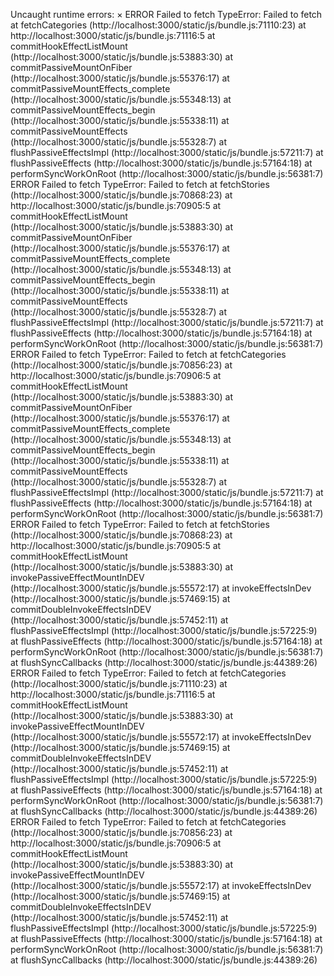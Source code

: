 Uncaught runtime errors:
×
ERROR
Failed to fetch
TypeError: Failed to fetch
    at fetchCategories (http://localhost:3000/static/js/bundle.js:71110:23)
    at http://localhost:3000/static/js/bundle.js:71116:5
    at commitHookEffectListMount (http://localhost:3000/static/js/bundle.js:53883:30)
    at commitPassiveMountOnFiber (http://localhost:3000/static/js/bundle.js:55376:17)
    at commitPassiveMountEffects_complete (http://localhost:3000/static/js/bundle.js:55348:13)
    at commitPassiveMountEffects_begin (http://localhost:3000/static/js/bundle.js:55338:11)
    at commitPassiveMountEffects (http://localhost:3000/static/js/bundle.js:55328:7)
    at flushPassiveEffectsImpl (http://localhost:3000/static/js/bundle.js:57211:7)
    at flushPassiveEffects (http://localhost:3000/static/js/bundle.js:57164:18)
    at performSyncWorkOnRoot (http://localhost:3000/static/js/bundle.js:56381:7)
ERROR
Failed to fetch
TypeError: Failed to fetch
    at fetchStories (http://localhost:3000/static/js/bundle.js:70868:23)
    at http://localhost:3000/static/js/bundle.js:70905:5
    at commitHookEffectListMount (http://localhost:3000/static/js/bundle.js:53883:30)
    at commitPassiveMountOnFiber (http://localhost:3000/static/js/bundle.js:55376:17)
    at commitPassiveMountEffects_complete (http://localhost:3000/static/js/bundle.js:55348:13)
    at commitPassiveMountEffects_begin (http://localhost:3000/static/js/bundle.js:55338:11)
    at commitPassiveMountEffects (http://localhost:3000/static/js/bundle.js:55328:7)
    at flushPassiveEffectsImpl (http://localhost:3000/static/js/bundle.js:57211:7)
    at flushPassiveEffects (http://localhost:3000/static/js/bundle.js:57164:18)
    at performSyncWorkOnRoot (http://localhost:3000/static/js/bundle.js:56381:7)
ERROR
Failed to fetch
TypeError: Failed to fetch
    at fetchCategories (http://localhost:3000/static/js/bundle.js:70856:23)
    at http://localhost:3000/static/js/bundle.js:70906:5
    at commitHookEffectListMount (http://localhost:3000/static/js/bundle.js:53883:30)
    at commitPassiveMountOnFiber (http://localhost:3000/static/js/bundle.js:55376:17)
    at commitPassiveMountEffects_complete (http://localhost:3000/static/js/bundle.js:55348:13)
    at commitPassiveMountEffects_begin (http://localhost:3000/static/js/bundle.js:55338:11)
    at commitPassiveMountEffects (http://localhost:3000/static/js/bundle.js:55328:7)
    at flushPassiveEffectsImpl (http://localhost:3000/static/js/bundle.js:57211:7)
    at flushPassiveEffects (http://localhost:3000/static/js/bundle.js:57164:18)
    at performSyncWorkOnRoot (http://localhost:3000/static/js/bundle.js:56381:7)
ERROR
Failed to fetch
TypeError: Failed to fetch
    at fetchStories (http://localhost:3000/static/js/bundle.js:70868:23)
    at http://localhost:3000/static/js/bundle.js:70905:5
    at commitHookEffectListMount (http://localhost:3000/static/js/bundle.js:53883:30)
    at invokePassiveEffectMountInDEV (http://localhost:3000/static/js/bundle.js:55572:17)
    at invokeEffectsInDev (http://localhost:3000/static/js/bundle.js:57469:15)
    at commitDoubleInvokeEffectsInDEV (http://localhost:3000/static/js/bundle.js:57452:11)
    at flushPassiveEffectsImpl (http://localhost:3000/static/js/bundle.js:57225:9)
    at flushPassiveEffects (http://localhost:3000/static/js/bundle.js:57164:18)
    at performSyncWorkOnRoot (http://localhost:3000/static/js/bundle.js:56381:7)
    at flushSyncCallbacks (http://localhost:3000/static/js/bundle.js:44389:26)
ERROR
Failed to fetch
TypeError: Failed to fetch
    at fetchCategories (http://localhost:3000/static/js/bundle.js:71110:23)
    at http://localhost:3000/static/js/bundle.js:71116:5
    at commitHookEffectListMount (http://localhost:3000/static/js/bundle.js:53883:30)
    at invokePassiveEffectMountInDEV (http://localhost:3000/static/js/bundle.js:55572:17)
    at invokeEffectsInDev (http://localhost:3000/static/js/bundle.js:57469:15)
    at commitDoubleInvokeEffectsInDEV (http://localhost:3000/static/js/bundle.js:57452:11)
    at flushPassiveEffectsImpl (http://localhost:3000/static/js/bundle.js:57225:9)
    at flushPassiveEffects (http://localhost:3000/static/js/bundle.js:57164:18)
    at performSyncWorkOnRoot (http://localhost:3000/static/js/bundle.js:56381:7)
    at flushSyncCallbacks (http://localhost:3000/static/js/bundle.js:44389:26)
ERROR
Failed to fetch
TypeError: Failed to fetch
    at fetchCategories (http://localhost:3000/static/js/bundle.js:70856:23)
    at http://localhost:3000/static/js/bundle.js:70906:5
    at commitHookEffectListMount (http://localhost:3000/static/js/bundle.js:53883:30)
    at invokePassiveEffectMountInDEV (http://localhost:3000/static/js/bundle.js:55572:17)
    at invokeEffectsInDev (http://localhost:3000/static/js/bundle.js:57469:15)
    at commitDoubleInvokeEffectsInDEV (http://localhost:3000/static/js/bundle.js:57452:11)
    at flushPassiveEffectsImpl (http://localhost:3000/static/js/bundle.js:57225:9)
    at flushPassiveEffects (http://localhost:3000/static/js/bundle.js:57164:18)
    at performSyncWorkOnRoot (http://localhost:3000/static/js/bundle.js:56381:7)
    at flushSyncCallbacks (http://localhost:3000/static/js/bundle.js:44389:26)